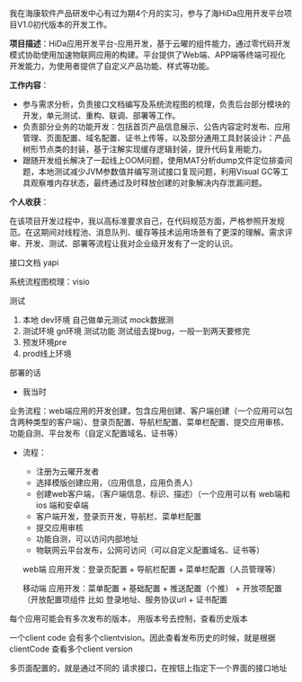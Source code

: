 我在海康软件产品研发中心有过为期4个月的实习，参与了海HiDa应用开发平台项目V1.0初代版本的开发工作。

**项目描述**：HiDa应用开发平台-应用开发，基于云曜的组件能力，通过零代码开发模式协助使用加速物联网应用的构建。平台提供了Web端、APP端等终端可视化开发能力，为使用者提供了自定义产品功能、样式等功能。

**工作内容**：

- 参与需求分析，负责接口文档编写及系统流程图的梳理，负责后台部分模块的开发，单元测试、重构、联调、部署等工作。
- 负责部分业务的功能开发：包括首页产品信息展示、公告内容定时发布、应用管理、页面配置、域名配置、证书上传等，以及部分通用工具封装设计：产品树形节点类的封装，基于注解实现缓存逻辑封装，提升代码复用能力。
- 跟随开发组长解决了一起线上OOM问题，使用MAT分析dump文件定位排查问题，本地测试减少JVM参数值并编写测试接口复现问题，利用Visual GC等工具观察堆内存状态，最终通过及时释放创建的对象解决内存泄漏问题。

**个人收获**：

在该项目开发过程中，我以高标准要求自己，在代码规范方面，严格参照开发规范。在这期间对线程池、消息队列、缓存等技术运用场景有了更深的理解。需求评审、开发、测试、部署等流程让我对企业级开发有了一定的认识。

接口文档 yapi 

系统流程图梳理：visio

测试

1. 本地 dev环境 自己做单元测试 mock数据测
2. 测试环境 gn环境 测试功能 测试组去提bug，一般一到两天要修完
3. 预发环境pre
4. prod线上环境

部署的话

- 我当时

业务流程：web端应用的开发创建，包含应用创建、客户端创建（一个应用可以包含两种类型的客户端）、登录页配置、导航栏配置、菜单栏配置、提交应用审核、功能自测、平台发布（自定义配置域名、证书等）

- 流程：

  - 注册为云曜开发者
  - 选择模版创建应用，（应用信息，应用负责人）
  - 创建web客户端，（客户端信息、标识、描述）（一个应用可以有 web端和ios 端和安卓端
  - 客户端开发，登录页开发，导航栏、菜单栏配置
  - 提交应用审核
  - 功能自测，可以访问内部地址
  - 物联网云平台发布，公网可访问（可以自定义配置域名、证书等）

  web端 应用开发：登录页配置 + 导航栏配置 + 菜单栏配置（人员管理等）

  移动端 应用开发：菜单配置 + 基础配置 + 推送配置（个推） + 开放项配置（开放配置项组件 比如 登录地址、服务协议url + 证书配置

每个应用可能会有多次发布的版本， 用版本号去控制，查看历史版本

一个client code 会有多个clientvision。因此查看发布历史的时候，就是根据clientCode 查看多个client version

多页面配置的，就是通过不同的 请求接口，在按钮上指定下一个界面的接口地址





